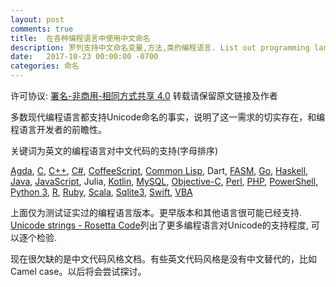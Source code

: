 ```yaml
---
layout: post
comments: true
title:  在各种编程语言中使用中文命名
description: 罗列支持中文命名变量,方法,类的编程语言. List out programming languages that support naming variables, functions and classes in Chinese.
date:   2017-10-23 00:00:00 -0700
categories: 命名
---
```


许可协议: [署名-非商用-相同方式共享 4.0](https://creativecommons.org/licenses/by-nc/4.0/) 转载请保留原文链接及作者

多数现代编程语言都支持Unicode命名的事实，说明了这一需求的切实存在，和编程语言开发者的前瞻性。

关键词为英文的编程语言对中文代码的支持(字母排序)

[Agda](https://zhuanlan.zhihu.com/p/34805891),
[C](https://github.com/program-in-chinese/overview/blob/master/示例代码/你好.c),
[C++](https://github.com/program-in-chinese/overview/blob/master/示例代码/问好.cpp),
[C#](https://github.com/program-in-chinese/overview/blob/master/示例代码/大家好.cs),
[CoffeeScript](https://github.com/program-in-chinese/overview/blob/master/示例代码/斐波那契.coffee),
[Common Lisp](https://github.com/program-in-chinese/overview/blob/master/示例代码/斐波那契.lisp),
Dart,
[FASM](https://github.com/program-in-chinese/overview/blob/master/示例代码/你好.asm),
[Go](https://github.com/program-in-chinese/overview/blob/master/示例代码/斐波那契.go),
[Haskell](https://github.com/program-in-chinese/overview/blob/master/示例代码/Haskell示例.hs),
[Java](https://github.com/program-in-chinese/overview/blob/master/示例代码/大家好.java),
[JavaScript](https://github.com/program-in-chinese/overview/blob/master/示例代码/斐波那契.js),
Julia,
[Kotlin](https://github.com/program-in-chinese/overview/blob/master/示例代码/你好.kt),
[MySQL](https://github.com/program-in-chinese/jinxiaocun/blob/master/MySQL%E6%95%B0%E6%8D%AE%E5%BA%93schema.sql),
[Objective-C](https://github.com/program-in-chinese/overview/blob/master/示例代码/你好.m),
[Perl](https://github.com/program-in-chinese/overview/blob/master/示例代码/斐波那契.pl),
[PHP](https://github.com/program-in-chinese/overview/blob/master/示例代码/斐波那契.php),
[PowerShell](https://www.v2ex.com/t/481876),
[Python 3](https://github.com/program-in-chinese/overview/blob/master/示例代码/斐波那契.py),
[R](https://github.com/dushoff/Generation_distributions/blob/master/chinese.R),
[Ruby](https://github.com/program-in-chinese/overview/blob/master/示例代码/斐波那契.rb),
[Scala](https://github.com/program-in-chinese/overview/blob/master/示例代码/斐波那契.scala),
[Sqlite3](https://github.com/program-in-chinese/overview/blob/master/示例代码/sqlite脚本),
[Swift](https://github.com/program-in-chinese/overview/blob/master/示例代码/变量.swift),
[VBA](https://zhuanlan.zhihu.com/p/41432021)

上面仅为测试证实过的编程语言版本。更早版本和其他语言很可能已经支持. [Unicode strings - Rosetta Code](http://rosettacode.org/wiki/Unicode_strings)列出了更多编程语言对Unicode的支持程度, 可以逐个检验.

现在很欠缺的是中文代码风格文档。有些英文代码风格是没有中文替代的，比如Camel case。以后将会尝试探讨。
